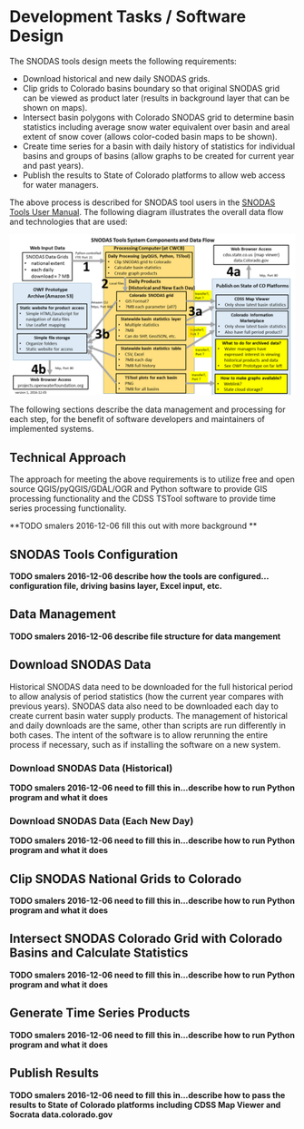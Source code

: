 # Development Tasks / Software Design

The SNODAS tools design meets the following requirements:

* Download historical and new daily SNODAS grids.
* Clip grids to Colorado basins boundary so that original SNODAS grid can be viewed as product later
(results in background layer that can be shown on maps).
* Intersect basin polygons with Colorado SNODAS grid to determine basin statistics including average snow water equivalent over basin
and areal extent of snow cover (allows color-coded basin maps to be shown).
* Create time series for a basin with daily history of statistics for individual basins and groups of basins
(allow graphs to be created for current year and past years).
* Publish the results to State of Colorado platforms to allow web access for water managers.

The above process is described for SNODAS tool users in the [SNODAS Tools User Manual](http://software.openwaterfoundation.org/cdss-app-snodas-tools-doc-user/index.html").
The following diagram illustrates the overall data flow and technologies that are used:

![SNODAS Tools System Diagram](software-design-images/SNODAS-Tools-System-Diagram-v1.png)

The following sections describe the data management and processing for each step, for the benefit of software developers and maintainers of implemented systems.

## Technical Approach

The approach for meeting the above requirements is to utilize free and open source QGIS/pyQGIS/GDAL/OGR and Python software
to provide GIS processing functionality and the CDSS TSTool software to provide time series processing functionality.

**TODO smalers 2016-12-06 fill this out with more background **

## SNODAS Tools Configuration

**TODO smalers 2016-12-06 describe how the tools are configured... configuration file, driving basins layer, Excel input, etc.**

## Data Management

**TODO smalers 2016-12-06 describe file structure for data mangement**

## Download SNODAS Data

Historical SNODAS data need to be downloaded for the full historical period to allow analysis of period statistics (how the current year
compares with previous years).  SNODAS data also need to be downloaded each day to create current basin water supply products.
The management of historical and daily downloads are the same, other than scripts are run differently in both cases.
The intent of the software is to allow rerunning the entire process if necessary, such as if installing the software on a new system.

### Download SNODAS Data (Historical)

**TODO smalers 2016-12-06 need to fill this in...describe how to run Python program and what it does**

### Download SNODAS Data (Each New Day)

**TODO smalers 2016-12-06 need to fill this in...describe how to run Python program and what it does**

## Clip SNODAS National Grids to Colorado

**TODO smalers 2016-12-06 need to fill this in...describe how to run Python program and what it does**

## Intersect SNODAS Colorado Grid with Colorado Basins and Calculate Statistics

**TODO smalers 2016-12-06 need to fill this in...describe how to run Python program and what it does**

## Generate Time Series Products

**TODO smalers 2016-12-06 need to fill this in...describe how to run Python program and what it does**

## Publish Results

**TODO smalers 2016-12-06 need to fill this in...describe how to pass the results to State of Colorado platforms including CDSS Map Viewer and Socrata data.colorado.gov**
